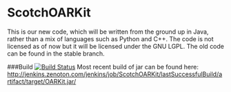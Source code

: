 # ScotchOARKit

This is our new code, which will be written from the ground up in Java, rather than a mix of languages such as Python and C++. The code is not licensed as of now but it will be licensed under the GNU LGPL. The old code can be found in the stable branch.

###Build
[![Build Status](http://jenkins.zenoton.com/jenkins/job/ScotchOARKit/badge/icon)](http://jenkins.zenoton.com/jenkins/job/ScotchOARKit/)
Most recent build of jar can be found here: http://jenkins.zenoton.com/jenkins/job/ScotchOARKit/lastSuccessfulBuild/artifact/target/OARKit.jar/
